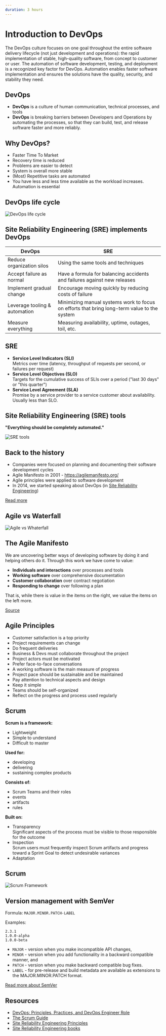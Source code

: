 ```yaml
---
duration: 3 hours
---
```


# Introduction to DevOps

The DevOps culture focuses on one goal throughout the entire software delivery lifecycle (not just development and operations): the rapid implementation of stable, high-quality software, from concept to customer or user. The automation of software development, testing, and deployment is a recognized key factor for DevOps. Automation enables faster software implementation and ensures the solutions have the quality, security, and stability they need.

## DevOps

- **DevOps** is a culture of human communication, technical processes, and tools
- **DevOps** is breaking barriers between Developers and Operations by automating the processes, so that they can build, test, and release software faster and more reliably.

## Why DevOps?

- Faster Time To Market
- Recovery time is reduced
- Problems are easier to detect
- System is overall more stable
- (Most) Repetitive tasks are automated
- You have less and less time available as the workload increases. Automation is essential

## DevOps life cycle

![DevOps life cycle](image/devops.jpg)

## Site Reliability Engineering (SRE) implements DevOps

| DevOps                        | SRE                     |
| ----------------------------- | ----------------------  |
| Reduce organization silos     | Using the same tools and techniques |
| Accept failure as normal      | Have a formula for balancing accidents and failures against new releases  |
| Implement gradual change      | Encourage moving quickly by reducing costs of failure |
| Leverage tooling & automation | Minimizing manual systems work to focus on efforts that bring long-term value to the system  |
| Measure everything            | Measuring availability, uptime, outages, toil, etc. |

## SRE

- **Service Level Indicators (SLI)**   
  Metrics over time (latency, throughput of requests per second, or failures per request)
- **Service Level Objectives (SLO)**   
  Targets for the cumulative success of SLIs over a period ("last 30 days" or "this quarter")
- **Service Level Agreement (SLA)**   
  Promise by a service provider to a service customer about availability. Usually less than SLO.

## Site Reliability Engineering (SRE) tools

**"Everything should be completely automated."**

![SRE tools](image/SRE-tools.jpg)

## Back to the history

- Companies were focused on planning and documenting their software development cycles
- Agile Manifesto in 2001 - https://agilemanifesto.org/
- Agile principles were applied to software development
- In 2014, we started speaking about DevOps (in [Site Reliability Engineering](https://landing.google.com/sre/books/))

[Read more](https://www.atlassian.com/agile/manifesto)

## Agile vs Waterfall

![Agile vs Whaterfall](image/waterfall-and-agile-methods.jpg)

## The Agile Manifesto

We are uncovering better ways of developing software by doing it and helping others do it. Through this work we have come to value:

- **Individuals and interactions** over processes and tools
- **Working software** over comprehensive documentation
- **Customer collaboration** over contract negotiation
- **Responding to change** over following a plan

That is, while there is value in the items on the right, we value the items on the left more.

[Source](https://agilemanifesto.org/)

## Agile Principles

- Customer satisfaction is a top priority
- Project requirements can change
- Do frequent deliveries
- Business & Devs must collaborate throughout the project
- Project actors must be motivated
- Prefer face-to-face conversations
- A working software is the main measure of progress
- Project pace should be sustainable and be maintained
- Pay attention to technical aspects and design
- Keep it simple
- Teams should be self-organized
- Reflect on the progress and process used regularly

## Scrum

**Scrum is a framework:**

- Lightweight
- Simple to understand
- Difficult to master

**Used for:**

- developing
- delivering
- sustaining complex products

**Consists of:**

- Scrum Teams and their roles
- events
- artifacts
- rules

**Built on:**

- Transparency   
  Significant aspects of the process must be visible to those responsible for the outcome
- Inspection   
  Scrum users must frequently inspect Scrum artifacts and progress toward a Sprint Goal to detect undesirable variances
- Adaptation
  
## Scrum

![Scrum Framework](image/scrum-framework.png)

## Version management with SemVer

Formula: `MAJOR.MINOR.PATCH-LABEL`

Examples:
```
2.3.1
1.0.0-alpha
1.0.0-beta
```

- `MAJOR` - version when you make incompatible API changes,
- `MINOR` - version when you add functionality in a backward compatible manner, and
- `PATCH` - version when you make backward compatible bug fixes.
- `LABEL` - for pre-release and build metadata are available as extensions to the MAJOR.MINOR.PATCH format.

[Read more about SemVer](https://semver.org/)

## Resources

- [DevOps: Principles, Practices, and DevOps Engineer Role](https://www.altexsoft.com/blog/engineering/devops-principles-practices-and-devops-engineer-role/)
- [The Scrum Guide](https://www.scrumguides.org/scrum-guide.html)
- [Site Reliability Engineering Principles](https://medium.com/@alexbmeng/site-reliability-engineering-principals-fd52229bfcd6)
- [Site Reliability Engineering books](https://landing.google.com/sre/books/)
